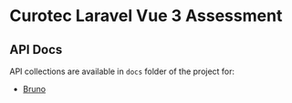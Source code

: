 # Curotec Laravel Vue 3 Assessment

## API Docs

API collections are available in `docs` folder of the project for:
-  [Bruno](https://www.usebruno.com/)